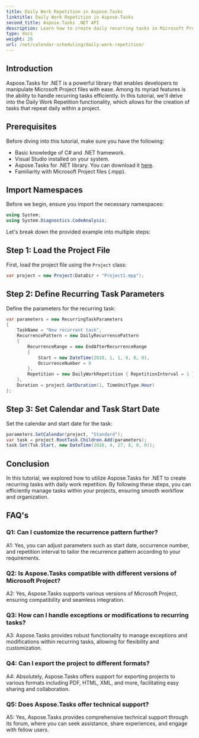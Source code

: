 ```yaml
---
title: Daily Work Repetition in Aspose.Tasks
linktitle: Daily Work Repetition in Aspose.Tasks
second_title: Aspose.Tasks .NET API
description: Learn how to create daily recurring tasks in Microsoft Project files using Aspose.Tasks for .NET. Boost productivity and organization effortlessly.
type: docs
weight: 26
url: /net/calendar-scheduling/daily-work-repetition/
---
```

## Introduction

Aspose.Tasks for .NET is a powerful library that enables developers to manipulate Microsoft Project files with ease. Among its myriad features is the ability to handle recurring tasks efficiently. In this tutorial, we'll delve into the Daily Work Repetition functionality, which allows for the creation of tasks that repeat daily within a project.

## Prerequisites

Before diving into this tutorial, make sure you have the following:

- Basic knowledge of C# and .NET framework.
- Visual Studio installed on your system.
- Aspose.Tasks for .NET library. You can download it [here](https://releases.aspose.com/tasks/net/).
- Familiarity with Microsoft Project files (.mpp).

## Import Namespaces

Before we begin, ensure you import the necessary namespaces:

```csharp
using System;
using System.Diagnostics.CodeAnalysis;


```

Let's break down the provided example into multiple steps:

## Step 1: Load the Project File

First, load the project file using the `Project` class:

```csharp
var project = new Project(DataDir + "Project1.mpp");
```

## Step 2: Define Recurring Task Parameters

Define the parameters for the recurring task:

```csharp
var parameters = new RecurringTaskParameters
{
    TaskName = "New recurrent task",
    RecurrencePattern = new DailyRecurrencePattern
    {
        RecurrenceRange = new EndAfterRecurrenceRange
        {
            Start = new DateTime(2018, 1, 1, 8, 0, 0),
            OccurrenceNumber = 9
        },
        Repetition = new DailyWorkRepetition { RepetitionInterval = 1 }
    },
    Duration = project.GetDuration(1, TimeUnitType.Hour)
};
```

## Step 3: Set Calendar and Task Start Date

Set the calendar and start date for the task:

```csharp
parameters.SetCalendar(project, "Standard");
var task = project.RootTask.Children.Add(parameters);
task.Set(Tsk.Start, new DateTime(2020, 4, 27, 8, 0, 0));
```

## Conclusion

In this tutorial, we explored how to utilize Aspose.Tasks for .NET to create recurring tasks with daily work repetition. By following these steps, you can efficiently manage tasks within your projects, ensuring smooth workflow and organization.

## FAQ's

### Q1: Can I customize the recurrence pattern further?

A1: Yes, you can adjust parameters such as start date, occurrence number, and repetition interval to tailor the recurrence pattern according to your requirements.

### Q2: Is Aspose.Tasks compatible with different versions of Microsoft Project?

A2: Yes, Aspose.Tasks supports various versions of Microsoft Project, ensuring compatibility and seamless integration.

### Q3: How can I handle exceptions or modifications to recurring tasks?

A3: Aspose.Tasks provides robust functionality to manage exceptions and modifications within recurring tasks, allowing for flexibility and customization.

### Q4: Can I export the project to different formats?

A4: Absolutely, Aspose.Tasks offers support for exporting projects to various formats including PDF, HTML, XML, and more, facilitating easy sharing and collaboration.

### Q5: Does Aspose.Tasks offer technical support?

A5: Yes, Aspose.Tasks provides comprehensive technical support through its forum, where you can seek assistance, share experiences, and engage with fellow users.
